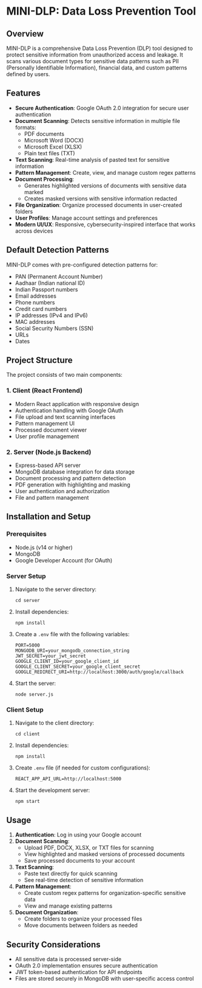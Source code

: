 # MINI-DLP: Data Loss Prevention Tool

## Overview
MINI-DLP is a comprehensive Data Loss Prevention (DLP) tool designed to protect sensitive information from unauthorized access and leakage. It scans various document types for sensitive data patterns such as PII (Personally Identifiable Information), financial data, and custom patterns defined by users.

## Features

- **Secure Authentication**: Google OAuth 2.0 integration for secure user authentication
- **Document Scanning**: Detects sensitive information in multiple file formats:
  - PDF documents
  - Microsoft Word (DOCX)
  - Microsoft Excel (XLSX)
  - Plain text files (TXT)
- **Text Scanning**: Real-time analysis of pasted text for sensitive information
- **Pattern Management**: Create, view, and manage custom regex patterns
- **Document Processing**:
  - Generates highlighted versions of documents with sensitive data marked
  - Creates masked versions with sensitive information redacted
- **File Organization**: Organize processed documents in user-created folders
- **User Profiles**: Manage account settings and preferences
- **Modern UI/UX**: Responsive, cybersecurity-inspired interface that works across devices

## Default Detection Patterns

MINI-DLP comes with pre-configured detection patterns for:

- PAN (Permanent Account Number)
- Aadhaar (Indian national ID)
- Indian Passport numbers
- Email addresses
- Phone numbers
- Credit card numbers
- IP addresses (IPv4 and IPv6)
- MAC addresses
- Social Security Numbers (SSN)
- URLs
- Dates

## Project Structure

The project consists of two main components:

### 1. Client (React Frontend)
- Modern React application with responsive design
- Authentication handling with Google OAuth
- File upload and text scanning interfaces
- Pattern management UI
- Processed document viewer
- User profile management

### 2. Server (Node.js Backend)
- Express-based API server
- MongoDB database integration for data storage
- Document processing and pattern detection
- PDF generation with highlighting and masking
- User authentication and authorization
- File and pattern management

## Installation and Setup

### Prerequisites
- Node.js (v14 or higher)
- MongoDB
- Google Developer Account (for OAuth)

### Server Setup
1. Navigate to the server directory:
   ```
   cd server
   ```

2. Install dependencies:
   ```
   npm install
   ```

3. Create a `.env` file with the following variables:
   ```
   PORT=5000
   MONGODB_URI=your_mongodb_connection_string
   JWT_SECRET=your_jwt_secret
   GOOGLE_CLIENT_ID=your_google_client_id
   GOOGLE_CLIENT_SECRET=your_google_client_secret
   GOOGLE_REDIRECT_URI=http://localhost:3000/auth/google/callback
   ```

4. Start the server:
   ```
   node server.js
   ```

### Client Setup
1. Navigate to the client directory:
   ```
   cd client
   ```

2. Install dependencies:
   ```
   npm install
   ```

3. Create `.env` file (if needed for custom configurations):
   ```
   REACT_APP_API_URL=http://localhost:5000
   ```

4. Start the development server:
   ```
   npm start
   ```

## Usage

1. **Authentication**: Log in using your Google account
2. **Document Scanning**:
   - Upload PDF, DOCX, XLSX, or TXT files for scanning
   - View highlighted and masked versions of processed documents
   - Save processed documents to your account
3. **Text Scanning**:
   - Paste text directly for quick scanning
   - See real-time detection of sensitive information
4. **Pattern Management**:
   - Create custom regex patterns for organization-specific sensitive data
   - View and manage existing patterns
5. **Document Organization**:
   - Create folders to organize your processed files
   - Move documents between folders as needed

## Security Considerations

- All sensitive data is processed server-side
- OAuth 2.0 implementation ensures secure authentication
- JWT token-based authentication for API endpoints
- Files are stored securely in MongoDB with user-specific access control
